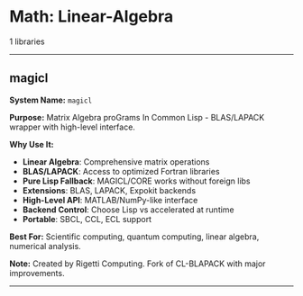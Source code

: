 # Math: Linear-Algebra

1 libraries

---

## magicl

**System Name:** `magicl`

**Purpose:** Matrix Algebra proGrams In Common Lisp - BLAS/LAPACK wrapper with high-level interface.

**Why Use It:**
- **Linear Algebra**: Comprehensive matrix operations
- **BLAS/LAPACK**: Access to optimized Fortran libraries
- **Pure Lisp Fallback**: MAGICL/CORE works without foreign libs
- **Extensions**: BLAS, LAPACK, Expokit backends
- **High-Level API**: MATLAB/NumPy-like interface
- **Backend Control**: Choose Lisp vs accelerated at runtime
- **Portable**: SBCL, CCL, ECL support

**Best For:** Scientific computing, quantum computing, linear algebra, numerical analysis.

**Note:** Created by Rigetti Computing. Fork of CL-BLAPACK with major improvements.

---



